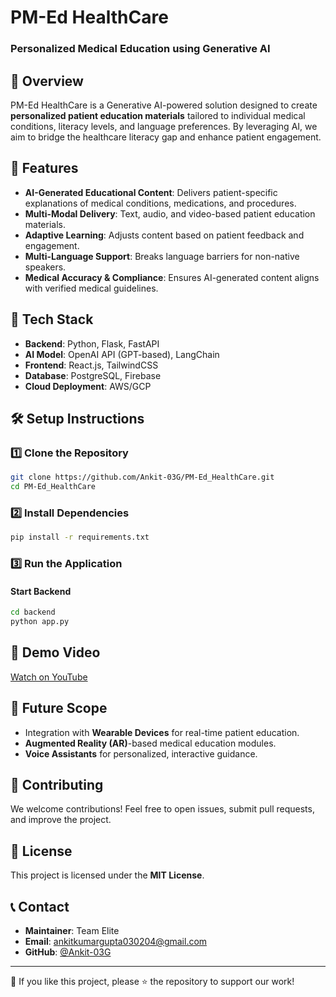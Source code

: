 # PM-Ed HealthCare

### Personalized Medical Education using Generative AI

## 📌 Overview
PM-Ed HealthCare is a Generative AI-powered solution designed to create **personalized patient education materials** tailored to individual medical conditions, literacy levels, and language preferences. By leveraging AI, we aim to bridge the healthcare literacy gap and enhance patient engagement.

## 🚀 Features
- **AI-Generated Educational Content**: Delivers patient-specific explanations of medical conditions, medications, and procedures.
- **Multi-Modal Delivery**: Text, audio, and video-based patient education materials.
- **Adaptive Learning**: Adjusts content based on patient feedback and engagement.
- **Multi-Language Support**: Breaks language barriers for non-native speakers.
- **Medical Accuracy & Compliance**: Ensures AI-generated content aligns with verified medical guidelines.

## 🔧 Tech Stack
- **Backend**: Python, Flask, FastAPI
- **AI Model**: OpenAI API (GPT-based), LangChain
- **Frontend**: React.js, TailwindCSS
- **Database**: PostgreSQL, Firebase
- **Cloud Deployment**: AWS/GCP


## 🛠 Setup Instructions

### 1️⃣ Clone the Repository
```sh
git clone https://github.com/Ankit-03G/PM-Ed_HealthCare.git
cd PM-Ed_HealthCare
```

### 2️⃣ Install Dependencies
```sh
pip install -r requirements.txt
```

### 3️⃣ Run the Application
#### Start Backend
```sh
cd backend
python app.py
```

## 🎥 Demo Video
[Watch on YouTube](https://youtu.be/Xz1cVOHL2c4)

## 📌 Future Scope
- Integration with **Wearable Devices** for real-time patient education.
- **Augmented Reality (AR)**-based medical education modules.
- **Voice Assistants** for personalized, interactive guidance.

## 🤝 Contributing
We welcome contributions! Feel free to open issues, submit pull requests, and improve the project.

## 📜 License
This project is licensed under the **MIT License**.

## 📞 Contact
- **Maintainer**: Team Elite
- **Email**: ankitkumargupta030204@gmail.com
- **GitHub**: [@Ankit-03G](https://github.com/Ankit-03G)

---

🌟 If you like this project, please ⭐ the repository to support our work!
